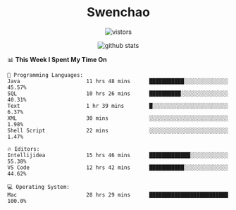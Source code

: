 <h1 align="center">Swenchao</h3>

<p align="center">
  <img src="https://visitor-badge.glitch.me/badge?page_id=Swenchao" alt="vistors" />
</p>

<p align="center">
  <img src="https://github-readme-stats.vercel.app/api?username=Swenchao&count_private=true&show_icons=true&theme=vue-dark&hide_title=true" alt="github stats" />
</p>

<!--START_SECTION:waka-->
📊 **This Week I Spent My Time On** 

```text
💬 Programming Languages: 
Java                     11 hrs 48 mins      ███████████░░░░░░░░░░░░░░   45.57% 
SQL                      10 hrs 26 mins      ██████████░░░░░░░░░░░░░░░   40.31% 
Text                     1 hr 39 mins        █░░░░░░░░░░░░░░░░░░░░░░░░   6.37% 
XML                      30 mins             ░░░░░░░░░░░░░░░░░░░░░░░░░   1.98% 
Shell Script             22 mins             ░░░░░░░░░░░░░░░░░░░░░░░░░   1.47%

🔥 Editors: 
Intellijidea             15 hrs 46 mins      █████████████░░░░░░░░░░░░   55.38% 
VS Code                  12 hrs 42 mins      ███████████░░░░░░░░░░░░░░   44.62%

💻 Operating System: 
Mac                      28 hrs 29 mins      █████████████████████████   100.0%

```


<!--END_SECTION:waka-->
